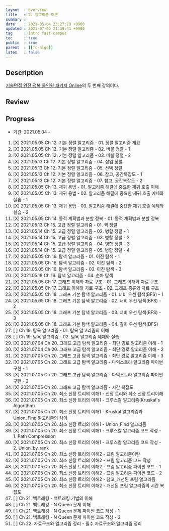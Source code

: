```yaml
---
layout  : overview
title   : 2. 알고리즘 이론
summary : 
date    : 2021-05-04 23:27:29 +0900
updated : 2021-07-05 21:39:41 +0900
tag     : intro fast-campus
toc     : true
public  : true
parent  : [[fc-algo]]
latex   : false
---
```


## Description

[기술면접 완전 정복 올인원 패키지 Online](https://fastcampus.co.kr/dev_online_algo)의 두 번째 강의이다.

## Review

## Progress

+ 기간: 2021.05.04 -

1. [X] 2021.05.05 Ch 12. 기본 정렬 알고리즘 - 01. 정렬 알고리즘 개요
1. [X] 2021.05.05 Ch 12. 기본 정렬 알고리즘 - 02. 버블 정렬 - 1
1. [X] 2021.05.05 Ch 12. 기본 정렬 알고리즘 - 03. 버블 정렬 - 2
1. [X] 2021.05.13 Ch 12. 기본 정렬 알고리즘 - 04. 삽입 정렬
1. [X] 2021.05.13 Ch 12. 기본 정렬 알고리즘 - 05. 선택 정렬
1. [X] 2021.05.13 Ch 12. 기본 정렬 알고리즘 - 06. 참고, 공간복잡도 - 1
1. [X] 2021.05.13 Ch 12. 기본 정렬 알고리즘 - 07. 참고, 공간복잡도 - 2
1. [X] 2021.05.05 Ch 13. 재귀 용법 - 01. 알고리즘 해결에 중요한 재귀 호출 이해
1. [X] 2021.05.05 Ch 13. 재귀 용법 - 02. 알고리즘 해결에 중요한 재귀 호출 예제와 실습 - 1
1. [X] 2021.05.05 Ch 13. 재귀 용법 - 03. 알고리즘 해결에 중요한 재귀 호출 예제와 실습 - 2
1. [X] 2021.05.05 Ch 14. 동적 계획법과 분할 정복 - 01. 동적 계획법과 분할 정복
1. [X] 2021.05.13 Ch 15. 고급 정렬 알고리즘 - 01. 퀵 정렬
1. [X] 2021.05.14 Ch 15. 고급 정렬 알고리즘 - 02. 병합 정렬 - 1
1. [X] 2021.05.14 Ch 15. 고급 정렬 알고리즘 - 03. 병합 정렬 - 2
1. [X] 2021.05.14 Ch 15. 고급 정렬 알고리즘 - 04. 병합 정렬 - 3
1. [X] 2021.05.14 Ch 15. 고급 정렬 알고리즘 - 05. 병합 정렬 - 4
1. [X] 2021.05.05 Ch 16. 탐색 알고리즘 - 01. 이진 탐색 - 1
1. [X] 2021.05.05 Ch 16. 탐색 알고리즘 - 02. 이진 탐색 - 2
1. [X] 2021.05.05 Ch 16. 탐색 알고리즘 - 03. 이진 탐색 - 3
1. [X] 2021.05.18 Ch 16. 탐색 알고리즘 - 04. 순차 탐색
1. [X] 2021.05.05 Ch 17. 그래프 이해와 자료 구조 - 01. 그래프 이해와 자료 구조
1. [X] 2021.05.05 Ch 17. 그래프 이해와 자료 구조 - 02. 그래프 종류와 자료 구조
1. [X] 2021.05.05 Ch 18. 그래프 기본 탐색 알고리즘 - 01. 너비 우선 탐색(BFS) - 1
1. [X] 2021.05.05 Ch 18. 그래프 기본 탐색 알고리즘 - 02. 너비 우선 탐색(BFS) - 2
1. [X] 2021.05.05 Ch 18. 그래프 기본 탐색 알고리즘 - 03. 너비 우선 탐색(BFS) - 3
1. [X] 2021.05.05 Ch 18. 그래프 기본 탐색 알고리즘 - 04. 깊이 우선 탐색(DFS)
1. [ ] Ch 19. 탐욕 알고리즘 - 01. 탐욕 알고리즘의 이해
1. [ ] Ch 19. 탐욕 알고리즘 - 02. 탐욕 알고리즘 예제와 실습
1. [X] 2021.07.04 Ch 20. 그래프 고급 탐색 알고리즘 - 최단 경로 알고리즘 이해 - 1
1. [X] 2021.07.04 Ch 20. 그래프 고급 탐색 알고리즘 - 최단 경로 알고리즘 이해 - 2
1. [X] 2021.07.05 Ch 20. 그래프 고급 탐색 알고리즘 - 최단 경로 알고리즘 이해 - 3
1. [X] 2021.07.05 Ch 20. 그래프 고급 탐색 알고리즘 - 다익스트라 알고리즘 파이썬 구현 - 1
1. [X] 2021.07.05 Ch 20. 그래프 고급 탐색 알고리즘 - 다익스트라 알고리즘 파이썬 구현 - 2
1. [X] 2021.07.05 Ch 20. 그래프 고급 탐색 알고리즘 - 시간 복잡도
1. [X] 2021.07.05 Ch 20. 최소 신장 트리의 이해1 - 신장 트리와 최소 신장 트리이해
1. [X] 2021.07.05 Ch 20. 최소 신장 트리의 이해1 - 크루스칼 알고리즘(Kruskal's Algorithm)
1. [X] 2021.07.05 Ch 20. 최소 신장 트리의 이해1 - Kruskal 알고리즘과 Union_Find 알고리즘의 차이
1. [X] 2021.07.05 Ch 20. 최소 신장 트리의 이해1 - Union_Find 알고리즘
1. [X] 2021.07.05 Ch 20. 최소 신장 트리의 이해1 - 크루스칼 알고리즘 코드 작성 - 1. Path Compression
1. [X] 2021.07.05 Ch 20. 최소 신장 트리의 이해1 - 크루스칼 알고리즘 코드 작성 - 2. Union_by_rank
1. [X] 2021.07.05 Ch 20. 최소 신장 트리의 이해2 - 프림 알고리즘이란
1. [X] 2021.07.05 Ch 20. 최소 신장 트리의 이해2 - 프림 알고리즘 코드 작성
1. [X] 2021.07.05 Ch 20. 최소 신장 트리의 이해2 - 프림 알고리즘 파이썬 코드 - 1
1. [X] 2021.07.05 Ch 20. 최소 신장 트리의 이해2 - 프림 알고리즘 파이썬 코드 - 2
1. [X] 2021.07.05 Ch 20. 최소 신장 트리의 이해2 - 참고_개선된 프림 알고리즘
1. [X] 2021.07.05 Ch 20. 최소 신장 트리의 이해2 - 개선된 프림 알고리즘의 시간 복잡도
1. [ ] Ch 21. 백트래킹 - 백트래킹 기법의 이해
1. [ ] Ch 21. 백트래킹 - N Queen 문제 이해
1. [ ] Ch 21. 백트래킹 - N Queen 문제 파이썬 코드 작성 - 1
1. [ ] Ch 21. 백트래킹 - N Queen 문제 파이썬 코드 작성 - 2
1. [ ] Ch 22. 자료구조와 알고리즘 정리 - 필수 자료구조와 알고리즘 정리
